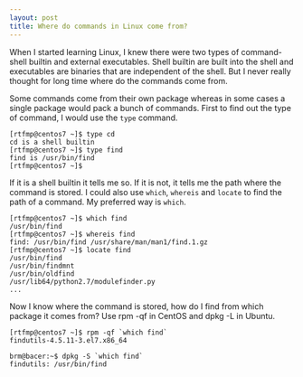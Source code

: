 ```yaml
---
layout: post
title: Where do commands in Linux come from?
---
```

When I started learning Linux, I knew there were two types of command-  shell builtin and external executables. Shell builtin are built into the shell and executables are binaries that are independent of the shell. But I never really thought for long time where do the commands come from. 

Some commands come from their own package whereas in some cases a single package would pack a bunch of commands. First to find out the type of command, I would use the `type` command. 

    [rtfmp@centos7 ~]$ type cd
    cd is a shell builtin
    [rtfmp@centos7 ~]$ type find
    find is /usr/bin/find
    [rtfmp@centos7 ~]$

If it is a shell builtin it tells me so. If it is not, it tells me the path where the command is stored. I could also use `which`, `whereis` and `locate` to find the path of a command. My preferred way is `which`.

    [rtfmp@centos7 ~]$ which find
    /usr/bin/find
    [rtfmp@centos7 ~]$ whereis find
    find: /usr/bin/find /usr/share/man/man1/find.1.gz
    [rtfmp@centos7 ~]$ locate find
    /usr/bin/find
    /usr/bin/findmnt
    /usr/bin/oldfind
    /usr/lib64/python2.7/modulefinder.py
    ...

Now I know where the command is stored, how do I find from which package it comes from? Use rpm -qf in CentOS and dpkg -L in Ubuntu.

    [rtfmp@centos7 ~]$ rpm -qf `which find`
    findutils-4.5.11-3.el7.x86_64

    brm@bacer:~$ dpkg -S `which find`
    findutils: /usr/bin/find

